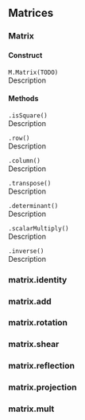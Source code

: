 ## Matrices


### Matrix

#### Construct

`M.Matrix(TODO)`  
Description

#### Methods

`.isSquare()`  
Description

`.row()`  
Description

`.column()`  
Description

`.transpose()`  
Description

`.determinant()`  
Description

`.scalarMultiply()`  
Description

`.inverse()`  
Description

### matrix.identity

### matrix.add

### matrix.rotation

### matrix.shear

### matrix.reflection

### matrix.projection

### matrix.mult
